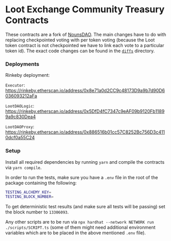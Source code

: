 # Loot Exchange Community Treasury Contracts

These contracts are a fork of [NounsDAO](https://github.com/nounsDAO/nouns-monorepo/tree/master/packages/nouns-contracts). The main changes have to do with replacing checkpointed voting with per token voting (because the Loot token contract is not checkpointed we have to link each vote to a particular token id). The exact code changes can be found in the [`diffs`](./diffs) directory.

### Deployments

Rinkeby deployment:

`Executor`: https://rinkeby.etherscan.io/address/0x8e71a0d2CC9c48173D9a9b7d90D6036093212aFa

`LootDAOLogic`: https://rinkeby.etherscan.io/address/0x5DfD4fC7347c9eAF09b9120Fb11899a9c830Dea4

`LootDAOProxy`: https://rinkeby.etherscan.io/address/0x886516b01cc57C8252Bc756D3c4110dcf0a55C24

### Setup

Install all required dependencies by running `yarn` and compile the contracts via `yarn compile`.

In order to run the tests, make sure you have a `.env` file in the root of the package containing the following:

```bash
TESTING_ALCHEMY_KEY=
TESTING_BLOCK_NUMBER=
```

To get deterministic test results (and make sure all tests will be passing) set the block number to `13306093`.

Any other scripts are to be run via `npx hardhat --network NETWORK run ./scripts/SCRIPT.ts` (some of them might need additional environment variables which are to be placed in the above mentioned `.env` file).
